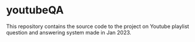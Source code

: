 # youtubeQA
This repository contains the source code to the project on Youtube playlist question and answering system made in Jan 2023.
